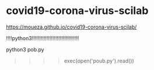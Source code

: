 # covid19-corona-virus-scilab

 https://moueza.github.io/covid19-corona-virus-scilab/
 
!!!!python3!!!!!!!!!!!!!!!!!!!!!!!!!!!!!!!!

python3 pob.py

>>>> exec(open('poub.py').read())
